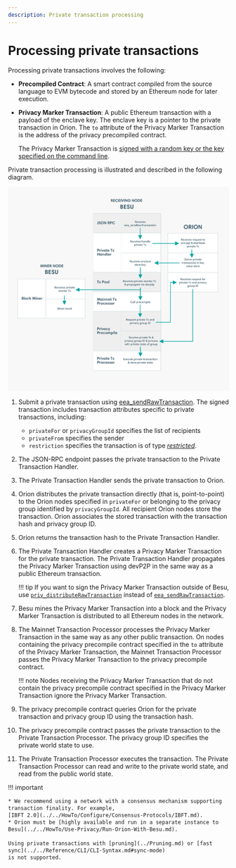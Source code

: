 ```yaml
---
description: Private transaction processing
---
```


# Processing private transactions

Processing private transactions involves the following: 

- **Precompiled Contract**: A smart contract compiled from the source language to EVM bytecode and
stored by an Ethereum node for later execution.

- **Privacy Marker Transaction**: A public Ethereum transaction with a payload of the enclave key.
The enclave key is a pointer to the private transaction in Orion. The `to` attribute of the Privacy
Marker Transaction is the address of the privacy precompiled contract.

   The Privacy Marker Transaction is
   [signed with a random key or the key specified on the command line].

Private transaction processing is illustrated and described in the following diagram.

![Processing Private Transctions](../../images/PrivateTransactionProcessing.png)

1. Submit a private transaction using
[eea_sendRawTransaction](../../Reference/API-Methods.md#eea_sendrawtransaction). The signed
transaction includes transaction attributes specific to private transactions, including:

    * `privateFor` or `privacyGroupId` specifies the list of recipients
    * `privateFrom` specifies the sender
    * `restriction` specifies the transaction is of type
    [_restricted_](../Privacy/Privacy-Overview.md#private-transactions).

1. The JSON-RPC endpoint passes the private transaction to the Private Transaction Handler.

1. The Private Transaction Handler sends the private transaction to Orion.

1. Orion distributes the private transaction directly (that is, point-to-point) to the Orion nodes
specified in `privateFor` or belonging to the privacy group identified by `privacyGroupId`. All
recipient Orion nodes store the transaction. Orion associates the stored transaction with the
transaction hash and privacy group ID.

1. Orion returns the transaction hash to the Private Transaction Handler.

1. The Private Transaction Handler creates a Privacy Marker Transaction for the private
transaction. The Private Transaction Handler propagates the Privacy Marker Transaction using devP2P
in the same way as a public Ethereum transaction.

    !!! tip
        If you want to sign the Privacy Marker Transaction outside of Besu, use
        [`priv_distributeRawTransaction`](../../HowTo/Send-Transactions/Creating-Sending-Private-Transactions.md#priv_distributerawtransaction)
        instead of
        [`eea_sendRawTransaction`](../../Reference/API-Methods.md#eea_sendrawtransaction).

1. Besu mines the Privacy Marker Transaction into a block and the Privacy Marker Transaction is
distributed to all Ethereum nodes in the network.

1. The Mainnet Transaction Processor processes the Privacy Marker Transaction in the same way as
any other public transaction. On nodes containing the privacy precompile contract specified in the
`to` attribute of the Privacy Marker Transaction, the Mainnet Transaction Processor passes the
Privacy Marker Transaction to the privacy precompile contract.

    !!! note 
        Nodes receiving the Privacy Marker Transaction that do not contain the privacy precompile
        contract specified in the Privacy Marker Transaction ignore the Privacy Marker Transaction.

1. The privacy precompile contract queries Orion for the private transaction and privacy group ID
using the transaction hash.

1. The privacy precompile contract passes the private transaction to the Private Transaction
Processor. The privacy group ID specifies the private world state to use.

1. The Private Transaction Processor executes the transaction. The Private Transaction Processor
can read and write to the private world state, and read from the public world state.

!!! important
    
    * We recommend using a network with a consensus mechanism supporting transaction finality. For example, 
    [IBFT 2.0](../../HowTo/Configure/Consensus-Protocols/IBFT.md).
    * Orion must be [highly available and run in a separate instance to Besu](../../HowTo/Use-Privacy/Run-Orion-With-Besu.md).
    
    Using private transactions with [pruning](../Pruning.md) or [fast sync](../../Reference/CLI/CLI-Syntax.md#sync-mode)
    is not supported.

<!-- Links -->
[signed with a random key or the key specified on the command line]: ../../HowTo/Use-Privacy/Sign-Privacy-Marker-Transactions.md
[highly available and run in a separate instance to Besu]: ../../HowTo/Use-Privacy/Run-Orion-With-Besu.md